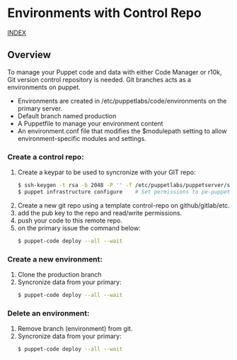 # Environments with Control Repo

[INDEX](../../README.md)

## Overview
To manage your Puppet code and data with either Code Manager or r10k, Git version control repository is needed. Git branches acts as a environments on puppet.

- Environments are created in /etc/puppetlabs/code/environments on the primary server.
- Default branch named production
- A Puppetfile to manage your environment content
- An environment.conf file that modifies the $modulepath setting to allow environment-specific modules and settings.

### Create a control repo:

1. Create a keypar to be used to syncronize with your GIT repo:
    ```bash
    $ ssh-keygen -t rsa -b 2048 -P '' -f /etc/puppetlabs/puppetserver/ssh/id-control_repo.rsa
    $ puppet infrastructure configure    # Set permissions to pe-puppet user
    ```
1. Create a new git repo using a template control-repo on github/gitlab/etc.
1. add the pub key to the repo and read/write permissions.
2. push your code to this remote repo.
3. on the primary issue the command below:
    ```bash
    $ puppet-code deploy --all --wait
    ```

### Create a new environment:
1. Clone the production branch
1. Syncronize data from your primary:
    ```bash
    $ puppet-code deploy --all --wait
    ```

### Delete an environment:
1. Remove branch (environment) from git.
1. Syncronize data from your primary:
    ```bash
    $ puppet-code deploy --all --wait
    ```
   